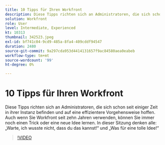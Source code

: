 ```yaml
---
title: 10 Tipps für Ihren Workfront
description: Diese Tipps richten sich an Administratoren, die sich schon seit einiger Zeit in ihrer Instanz befinden und auf eine effizientere Vorgehensweise hoffen.
solution: Workfront
role: User
level: Intermediate, Experienced
kt: 10313
thumbnail: 342523.jpeg
exl-id: bf741c04-9cd9-485a-8fa4-409cddf94547
duration: 2480
source-git-commit: 9a297cda953d4414131657f9ac84580aea0eabeb
workflow-type: tm+mt
source-wordcount: '99'
ht-degree: 0%

---
```


# 10 Tipps für Ihren Workfront

Diese Tipps richten sich an Administratoren, die sich schon seit einiger Zeit in ihrer Instanz befinden und auf eine effizientere Vorgehensweise hoffen. Auch wenn Sie Workfront seit zehn Jahren verwenden, können Sie immer noch einen Trick oder eine neue Idee lernen. In dieser Sitzung denken alle: „Warte, ich wusste nicht, dass du das kannst!“ und „Was für eine tolle Idee!“

>[!VIDEO](https://video.tv.adobe.com/v/342523/?quality=12&learn=on)
